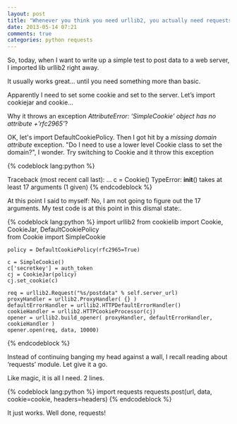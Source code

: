 ```yaml
---
layout: post
title: "Whenever you think you need urllib2, you actually need requests"
date: 2013-05-14 07:21
comments: true
categories: python requests
---
```



So, today, when I want to write up a simple test to post data to a web server, I imported lib urllib2 right away.


It usually works great… until you need something more than basic.


Apparently I need to set some cookie and set to the server. Let’s import cookiejar and cookie…


Why it throws an exception *AttributeError: ‘SimpleCookie’ object has no attribute +’rfc2965’*?


OK, let's import DefaultCookiePolicy. Then I got hit by a *missing domain attribute* exception. "Do I need to use a lower level Cookie class to set the domain?", I wonder. Try switching to Cookie and it throw this exception

{% codeblock lang:python %}

Traceback (most recent call last):
    ...
    c = Cookie()
TypeError: __init__() takes at least 17 arguments (1 given) 
{% endcodeblock %}

At this point I said to myself: No, I am not going to figure out the 17 arguments. My test code is at this point in this dismal state:.


{% codeblock lang:python %}
    import urllib2
    from cookielib import Cookie, CookieJar, DefaultCookiePolicy  
    from Cookie import SimpleCookie        

    policy = DefaultCookiePolicy(rfc2965=True)        

    c = SimpleCookie()
    c['secretkey'] = auth_token
    cj = CookieJar(policy)
    cj.set_cookie(c)

    req = urllib2.Request("%s/postdata" % self.server_url)
    proxyHandler = urllib2.ProxyHandler( {} )
    defaultErrorHandler = urllib2.HTTPDefaultErrorHandler()
    cookieHandler = urllib2.HTTPCookieProcessor(cj)
    opener = urllib2.build_opener( proxyHandler, defaultErrorHandler, cookieHandler )
    opener.open(req, data, 10000)
{% endcodeblock %}

Instead of continuing banging my head against a wall, I recall reading about ‘requests’ module. Let give it a go.


Like magic, it is all I need. 2 lines.

{% codeblock lang:python %}
     import requests
     requests.post(url, data, cookie=cookie, headers=headers)
{% endcodeblock %}

It just works. Well done, requests!


